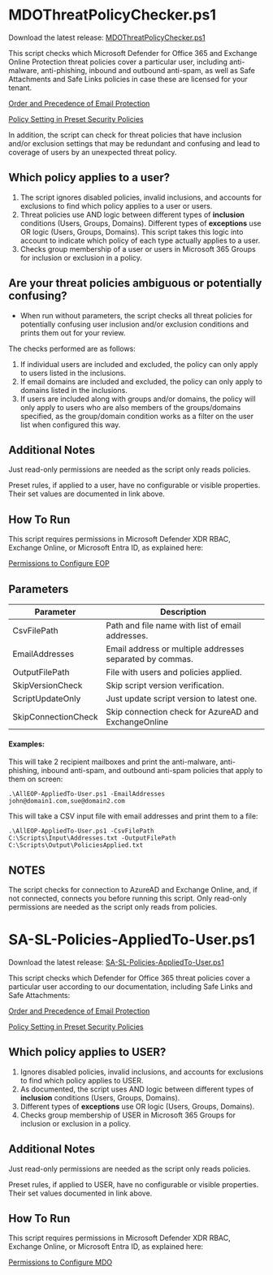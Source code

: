 # MDOThreatPolicyChecker.ps1

Download the latest release: [MDOThreatPolicyChecker.ps1](https://github.com/microsoft/CSS-Exchange/releases/latest/download/MDOThreatPolicyChecker.ps1)

 This script checks which Microsoft Defender for Office 365 and Exchange Online Protection threat policies cover a particular user, including anti-malware, anti-phishing, inbound and outbound anti-spam, as well as Safe Attachments and Safe Links policies in case these are licensed for your tenant.

[Order and Precedence of Email Protection](https://learn.microsoft.com/en-us/defender-office-365/how-policies-and-protections-are-combined?view=o365-worldwide)

[Policy Setting in Preset Security Policies](https://learn.microsoft.com/en-us/defender-office-365/preset-security-policies#appendix)

In addition, the script can check for threat policies that have inclusion and/or exclusion settings that may be redundant and confusing and lead to coverage of users by an unexpected threat policy.

## Which policy applies to a user?
1. The script ignores disabled policies, invalid inclusions, and accounts for exclusions to find which policy applies to a user or users.
2. Threat policies use AND logic between different types of **inclusion** conditions (Users, Groups, Domains). Different types of **exceptions** use OR logic (Users, Groups, Domains). This script takes this logic into account to indicate which policy of each type actually applies to a user.
3. Checks group membership of a user or users in Microsoft 365 Groups for inclusion or exclusion in a policy.

## Are your threat policies ambiguous or potentially confusing?
- When run without parameters, the script checks all threat policies for potentially confusing user inclusion and/or exclusion conditions and prints them out for your review.

The checks performed are as follows:
1. If individual users are included and excluded, the policy can only apply to users listed in the inclusions.
2. If email domains are included and excluded, the policy can only apply to domains listed in the inclusions.
3. If users are included along with groups and/or domains, the policy will only apply to users who are also members of the groups/domains specified, as the group/domain condition works as a filter on the user list when configured this way.

## Additional Notes
Just read-only permissions are needed as the script only reads policies.

Preset rules, if applied to a user, have no configurable or visible properties. Their set values are documented in link above.

## How To Run
This script requires permissions in Microsoft Defender XDR RBAC, Exchange Online, or Microsoft Entra ID, as explained here:

[Permissions to Configure EOP](https://learn.microsoft.com/en-us/defender-office-365/anti-malware-policies-configure#what-do-you-need-to-know-before-you-begin)

## Parameters

Parameter | Description |
----------|-------------|
CsvFilePath | Path and file name with list of email addresses.
EmailAddresses | Email address or multiple addresses separated by commas.
OutputFilePath | File with users and policies applied.
SkipVersionCheck | Skip script version verification.
ScriptUpdateOnly | Just update script version to latest one.
SkipConnectionCheck | Skip connection check for AzureAD and ExchangeOnline

#### Examples:

This will take 2 recipient mailboxes and print the anti-malware, anti-phishing, inbound anti-spam, and outbound anti-spam policies that apply to them on screen:

```
.\AllEOP-AppliedTo-User.ps1 -EmailAddresses john@domain1.com,sue@domain2.com
```
This will take a CSV input file with email addresses and print them to a file:

```
.\AllEOP-AppliedTo-User.ps1 -CsvFilePath C:\Scripts\Input\Addresses.txt -OutputFilePath C:\Scripts\Output\PoliciesApplied.txt
```

## NOTES
The script checks for connection to AzureAD and Exchange Online, and, if not connected, connects you before running this script.
Only read-only permissions are needed as the script only reads from policies.

# SA-SL-Policies-AppliedTo-User.ps1

Download the latest release: [SA-SL-Policies-AppliedTo-User.ps1](https://github.com/microsoft/CSS-Exchange/releases/latest/download/SA-SL-Policies-AppliedTo-User.ps1)

 This script checks which Defender for Office 365 threat policies cover a particular user according to our documentation, including Safe Links and Safe Attachments:

 [Order and Precedence of Email Protection](https://learn.microsoft.com/en-us/defender-office-365/how-policies-and-protections-are-combined?view=o365-worldwide)

[Policy Setting in Preset Security Policies](https://learn.microsoft.com/en-us/defender-office-365/preset-security-policies#appendix)

## Which policy applies to USER?
1. Ignores disabled policies, invalid inclusions, and accounts for exclusions to find which policy applies to USER.
2. As documented, the script uses AND logic between different types of **inclusion** conditions (Users, Groups, Domains).
3. Different types of **exceptions** use OR logic (Users, Groups, Domains).
4. Checks group membership of USER in Microsoft 365 Groups for inclusion or exclusion in a policy.

## Additional Notes
Just read-only permissions are needed as the script only reads policies.

Preset rules, if applied to USER, have no configurable or visible properties. Their set values documented in link above.

## How To Run
This script requires permissions in Microsoft Defender XDR RBAC, Exchange Online, or Microsoft Entra ID, as explained here:

[Permissions to Configure MDO](https://learn.microsoft.com/en-us/defender-office-365/safe-links-policies-configure?view=o365-worldwide#what-do-you-need-to-know-before-you-begin)
